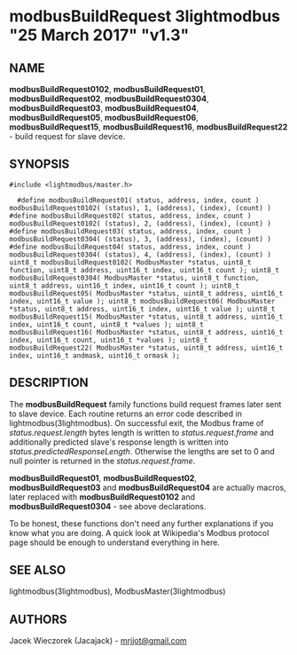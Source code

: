 # modbusBuildRequest 3lightmodbus "25 March 2017" "v1.3"

## NAME
**modbusBuildRequest0102**, **modbusBuildRequest01**, **modbusBuildRequest02**, **modbusBuildRequest0304**, **modbusBuildRequest03**, **modbusBuildRequest04**, **modbusBuildRequest05**, **modbusBuildRequest06**, **modbusBuildRequest15**, **modbusBuildRequest16**, **modbusBuildRequest22** - build request for slave device.

## SYNOPSIS
`#include <lightmodbus/master.h>`

`  
	#define modbusBuildRequest01( status, address, index, count ) modbusBuildRequest0102( (status), 1, (address), (index), (count) )
	#define modbusBuildRequest02( status, address, index, count ) modbusBuildRequest0102( (status), 2, (address), (index), (count) )
	#define modbusBuildRequest03( status, address, index, count ) modbusBuildRequest0304( (status), 3, (address), (index), (count) )
	#define modbusBuildRequest04( status, address, index, count ) modbusBuildRequest0304( (status), 4, (address), (index), (count) )
	uint8_t modbusBuildRequest0102( ModbusMaster *status, uint8_t function, uint8_t address, uint16_t index, uint16_t count );
	uint8_t modbusBuildRequest0304( ModbusMaster *status, uint8_t function, uint8_t address, uint16_t index, uint16_t count );
	uint8_t modbusBuildRequest05( ModbusMaster *status, uint8_t address, uint16_t index, uint16_t value );
	uint8_t modbusBuildRequest06( ModbusMaster *status, uint8_t address, uint16_t index, uint16_t value );
	uint8_t modbusBuildRequest15( ModbusMaster *status, uint8_t address, uint16_t index, uint16_t count, uint8_t *values );
	uint8_t modbusBuildRequest16( ModbusMaster *status, uint8_t address, uint16_t index, uint16_t count, uint16_t *values );
	uint8_t modbusBuildRequest22( ModbusMaster *status, uint8_t address, uint16_t index, uint16_t andmask, uint16_t ormask );
`

## DESCRIPTION
The **modbusBuildRequest** family functions build request frames later sent to slave device.
Each routine returns an error code described in lightmodbus(3lightmodbus).
On successful exit, the Modbus frame of *status.request.length* bytes length is written to *status.request.frame* and additionally predicted slave's response length is written into *status.predictedResponseLength*. Otherwise the lengths are set to 0 and null pointer is returned in the *status.request.frame*.

**modbusBuildRequest01**, **modbusBuildRequest02**, **modbusBuildRequest03** and **modbusBuildRequest04** are actually macros, later replaced with **modbusBuildRequest0102** and **modbusBuildRequest0304** - see above declarations.

To be honest, these functions don't need any further explanations if you know what you are doing. A quick look at Wikipedia's Modbus protocol page should be enough to understand everything in here.

## SEE ALSO
lightmodbus(3lightmodbus), ModbusMaster(3lightmodbus)

## AUTHORS
Jacek Wieczorek (Jacajack) - mrjjot@gmail.com
